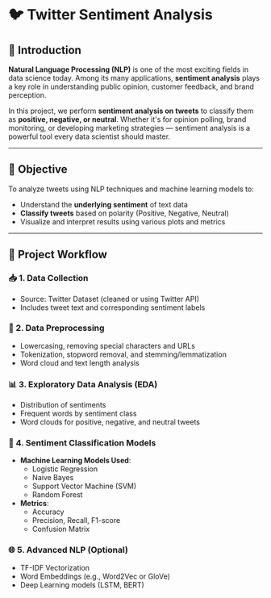 # 🐦 Twitter Sentiment Analysis   
 
## 📌 Introduction    
 
**Natural Language Processing (NLP)** is one of the most exciting fields in data science today. Among its many applications, **sentiment analysis** plays a key role in understanding public opinion, customer feedback, and brand perception.

In this project, we perform **sentiment analysis on tweets** to classify them as **positive, negative, or neutral**. Whether it's for opinion polling, brand monitoring, or developing marketing strategies — sentiment analysis is a powerful tool every data scientist should master.  
   
---   
     
## 🎯 Objective 

To analyze tweets using NLP techniques and machine learning models to:
- Understand the **underlying sentiment** of text data
- **Classify tweets** based on polarity (Positive, Negative, Neutral)  
- Visualize and interpret results using various plots and metrics

---

## 🧰 Project Workflow

### 📥 1. Data Collection
- Source: Twitter Dataset (cleaned or using Twitter API)
- Includes tweet text and corresponding sentiment labels

### 🔧 2. Data Preprocessing
- Lowercasing, removing special characters and URLs
- Tokenization, stopword removal, and stemming/lemmatization
- Word cloud and text length analysis

### 📊 3. Exploratory Data Analysis (EDA)
- Distribution of sentiments
- Frequent words by sentiment class
- Word clouds for positive, negative, and neutral tweets

### 🧠 4. Sentiment Classification Models
- **Machine Learning Models Used**:
  - Logistic Regression
  - Naive Bayes
  - Support Vector Machine (SVM)
  - Random Forest
- **Metrics**:
  - Accuracy
  - Precision, Recall, F1-score
  - Confusion Matrix

### 🌐 5. Advanced NLP (Optional)
- TF-IDF Vectorization
- Word Embeddings (e.g., Word2Vec or GloVe)
- Deep Learning models (LSTM, BERT)
